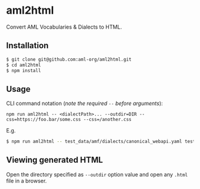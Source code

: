 # aml2html
Convert AML Vocabularies & Dialects to HTML.

## Installation
```sh
$ git clone git@github.com:aml-org/aml2html.git
$ cd aml2html
$ npm install
```

## Usage
CLI command notation (*note the required `--` before arguments*):
```
npm run aml2html -- <dialectPath>... --outdir=DIR --css=https://foo.bar/some.css --css=/another.css
```

E.g.
```sh
$ npm run aml2html -- test_data/amf/dialects/canonical_webapi.yaml test_data/amf/dialects/oas20.yaml test_data/amf/dialects/validation.raml test_data/music/dialect/playlist.yaml --outdir=./test_data/html/
```

## Viewing generated HTML
Open the directory specified as `--outdir` option value and open any `.html` file in a browser.
